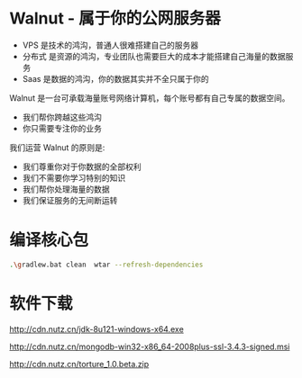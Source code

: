 Walnut - 属于你的公网服务器
===

* VPS 是技术的鸿沟，普通人很难搭建自己的服务器
* 分布式 是资源的鸿沟，专业团队也需要巨大的成本才能搭建自己海量的数据服务
* Saas 是数据的鸿沟，你的数据其实并不全只属于你的

Walnut 是一台可承载海量账号网络计算机，每个账号都有自己专属的数据空间。

* 我们帮你跨越这些鸿沟
* 你只需要专注你的业务

我们运营 Walnut 的原则是:

* 我们尊重你对于你数据的全部权利
* 我们不需要你学习特别的知识
* 我们帮你处理海量的数据
* 我们保证服务的无间断运转

编译核心包
===

```bash
.\gradlew.bat clean  wtar --refresh-dependencies
```

软件下载
===

http://cdn.nutz.cn/jdk-8u121-windows-x64.exe

http://cdn.nutz.cn/mongodb-win32-x86_64-2008plus-ssl-3.4.3-signed.msi

http://cdn.nutz.cn/torture_1.0.beta.zip